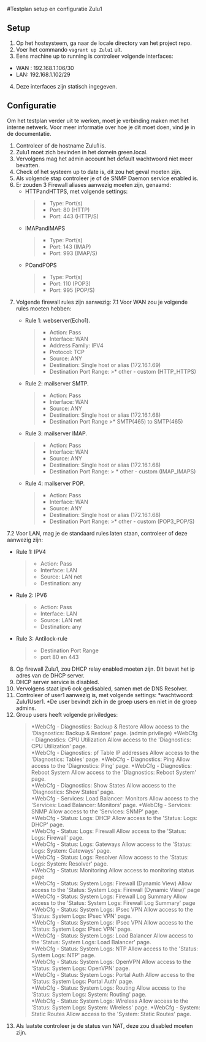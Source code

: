 #Testplan setup en configuratie Zulu1 
## Setup 
1. Op het hostsysteem, ga naar de locale directory van het project repo. 
2. Voer het commando `vagrant up Zulu1` uit. 
3. Eens machine up to running is controleer volgende interfaces:
  * WAN : 192.168.1.106/30
  * LAN: 192.168.1.102/29
4. Deze interfaces zijn statisch ingegeven. 

## Configuratie

Om het testplan verder uit te werken, moet je verbinding maken met het interne netwerk. Voor meer informatie over hoe je dit moet doen, vind je in de documentatie.

1. Controleer of de hostname Zulu1 is.
2. Zulu1 moet zich bevinden in het domein green.local. 
3. Vervolgens mag het admin account het default wachtwoord niet meer bevatten. 
4. Check of het systeem up to date is, dit zou het geval moeten zijn. 
5. Als volgende stap controleer je of de SNMP Daemon service enabled is.
6. Er zouden 3 Firewall aliases aanwezig moeten zijn, genaamd: 
    * HTTPandHTTPS, met volgende settings:
        >* Type: Port(s)
        >* Port: 80 (HTTP)
        >* Port: 443 (HTTP/S)
    * IMAPandIMAPS
        >* Type: Port(s)
        >* Port: 143 (IMAP)
        >* Port: 993 (IMAP/S)
    * POandPOPS
       >* Type: Port(s)
       >* Port: 110 (POP3)
       >* Port: 995 (POP/S)
7. Volgende firewall rules zijn aanwezig: 
    7.1 Voor WAN zou je volgende rules moeten hebben: 
      * Rule 1: webserver(Echo1).
        >* Action: Pass
        >* Interface: WAN
        >* Address Family: IPV4
        >* Protocol: TCP
        >* Source: ANY
        >* Destination: Single host or alias (172.16.1.69)
        >* Destination Port Range: 
            >* other - custom (HTTP_HTTPS)
     * Rule 2: mailserver SMTP.

        >* Action: Pass
        >* Interface: WAN
        >* Source: ANY
        >* Destination: Single host or alias (172.16.1.68)
        >* Destination Port Range
            >* SMTP(465) to SMTP(465)

    * Rule 3: mailserver IMAP.

        >* Action: Pass
        >* Interface: WAN
        >* Source: ANY
        >* Destination: Single host or alias (172.16.1.68)
        >* Destination Port Range: 
           > * other - custom (IMAP_IMAPS)

   * Rule 4: mailserver POP.
        >* Action: Pass
        >* Interface: WAN
        >* Source: ANY
        >* Destination: Single host or alias (172.16.1.68)
        >* Destination Port Range: 
            >* other - custom (POP3_POP/S)
            
  7.2 Voor LAN, mag je de standaard rules laten staan, controleer of deze aanwezig zijn: 
   * Rule 1: IPV4
        >* Action: Pass
        >* Interface: LAN
        >* Source: LAN net
        >* Destination: any

   * Rule 2: IPV6
        >* Action: Pass
        >* Interface: LAN
        >* Source: LAN net
        >* Destination: any
   * Rule 3: Antilock-rule
        >* Destination Port Range
        >* port 80 en 443

 8. Op firewall Zulu1, zou DHCP relay enabled moeten zijn. Dit bevat het ip adres van de DHCP server. 
 9. DHCP server service is disabled. 
 10. Vervolgens staat ipv6 ook gedisabled, samen met de DNS Resolver.
 11. Controleer of user1 aanwezig is, met volgende settings: 
    *wachtwoord: Zulu1User1.
    *De user bevindt zich in de groep users en niet in de groep admins.
 12. Group users heeft volgende priviledges:
      >*WebCfg - Diagnostics: Backup & Restore Allow access to the 'Diagnostics: Backup & Restore' page. (admin privilege) 
      >*WebCfg - Diagnostics: CPU Utilization Allow access to the 'Diagnostics: CPU Utilization' page.  
      >*WebCfg - Diagnostics: pf Table IP addresses Allow access to the 'Diagnostics: Tables' page. 
      >*WebCfg - Diagnostics: Ping  Allow access to the 'Diagnostics: Ping' page. 
      >*WebCfg - Diagnostics: Reboot System Allow access to the 'Diagnostics: Reboot System' page.  
      >*WebCfg - Diagnostics: Show States Allow access to the 'Diagnostics: Show States' page.  
      >*WebCfg - Services: Load Balancer: Monitors  Allow access to the 'Services: Load Balancer: Monitors' page. 
      >*WebCfg - Services: SNMP Allow access to the 'Services: SNMP' page.  
      >*WebCfg - Status: Logs: DHCP Allow access to the 'Status: Logs: DHCP' page.  
      >*WebCfg - Status: Logs: Firewall Allow access to the 'Status: Logs: Firewall' page.  
      >*WebCfg - Status: Logs: Gateways Allow access to the 'Status: Logs: System: Gateways' page.  
      >*WebCfg - Status: Logs: Resolver Allow access to the 'Status: Logs: System: Resolver' page.  
      >*WebCfg - Status: Monitoring Allow access to monitoring status page  
      >*WebCfg - Status: System Logs: Firewall (Dynamic View) Allow access to the 'Status: System Logs: Firewall (Dynamic View)' page 
      >*WebCfg - Status: System Logs: Firewall Log Summary  Allow access to the 'Status: System Logs: Firewall Log Summary' page  
      >*WebCfg - Status: System Logs: IPsec VPN Allow access to the 'Status: System Logs: IPsec VPN' page.  
      >*WebCfg - Status: System Logs: IPsec VPN Allow access to the 'Status: System Logs: IPsec VPN' page.  
      >*WebCfg - Status: System Logs: Load Balancer Allow access to the 'Status: System Logs: Load Balancer' page.  
      >*WebCfg - Status: System Logs: NTP Allow access to the 'Status: System Logs: NTP' page.  
      >*WebCfg - Status: System Logs: OpenVPN Allow access to the 'Status: System Logs: OpenVPN' page.  
      >*WebCfg - Status: System Logs: Portal Auth Allow access to the 'Status: System Logs: Portal Auth' page.  
      >*WebCfg - Status: System Logs: Routing Allow access to the 'Status: System Logs: System: Routing' page.  
      >*WebCfg - Status: System Logs: Wireless  Allow access to the 'Status: System Logs: System: Wireless' page. 
      >*WebCfg - System: Static Routes  Allow access to the 'System: Static Routes' page.
  13. Als laatste controleer je de status van NAT, deze zou disabled moeten zijn. 